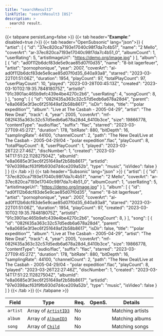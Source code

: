```yaml
---
title: "searchResult3"
linkTitle: "searchResult3 [OS]"
description: >
  search3 result.
---
```


{{< tabpane persistLang=false >}}
{{< tab header="**Example**:" disabled=true />}}
{{< tab header="OpenSubsonic" lang="json">}}
{
  "artist": [
    {
      "id": "37ec820ca7193e17040c98f7da7c4b51",
      "name": "2 Mello",
      "coverArt": "ar-37ec820ca7193e17040c98f7da7c4b51_0",
      "albumCount": 1,
      "userRating": 5,
      "artistImageUrl": "https://demo.org/image.jpg"
    }
  ],
  "album": [
    {
      "id": "ad0f112b6dcf83de5e9cae85d07f0d35",
      "name": "8-bit lagerfeuer",
      "artist": "pornophonique",
      "year": 2007,
      "coverArt": "al-ad0f112b6dcf83de5e9cae85d07f0d35_640a93a8",
      "starred": "2023-03-22T01:51:06Z",
      "duration": 1954,
      "playCount": 97,
      "totalPlayCount": 97,
      "userPlayCount": 10,
      "played": "2023-03-28T00:45:13Z",
      "created": "2023-03-10T02:19:35.784818075Z",
      "artistId": "91c3901ac465b9efc439e4be4270c2b6",
      "userRating": 4,
      "songCount": 8,
    }
  ],
  "song": [
    {
      "id": "082f435a363c32c57d5edb6a678a28d4",
      "parent": "e8a0685e3f3ec6f251649af2b58b8617",
      "isDir": false,
      "title": "\"polar expedition\"",
      "album": "Live at The Casbah - 2005-04-29",
      "artist": "The New Deal",
      "track": 4,
      "year": 2005,
      "coverArt": "mf-082f435a363c32c57d5edb6a678a28d4_6410b3ce",
      "size": 19866778,
      "contentType": "audio/flac",
      "suffix": "flac",
      "starred": "2023-03-27T09:45:27Z",
      "duration": 178,
      "bitRate": 880,
      "bitDepth": 16,
      "samplingRate": 44100,
      "channelCount": 2,
      "path": "The New Deal/Live at The Casbah - 2005-04-29/04 - \"polar expedition\".flac",
      "playCount": 8,
      "totalPlayCount": 8,
      "userPlayCount": 1,
      "played": "2023-03-26T22:27:46Z",
      "discNumber": 1,
      "created": "2023-03-14T17:51:22.112827504Z",
      "albumId": "e8a0685e3f3ec6f251649af2b58b8617",
      "artistId": "97e0398acf63f9fb930d7d4ce209a52b",
      "type": "music",
      "isVideo": false
    }
  ]
}
{{< /tab >}}
{{< tab header="Subsonic" lang="json" >}}
{
  "artist": [
    {
      "id": "37ec820ca7193e17040c98f7da7c4b51",
      "name": "2 Mello",
      "coverArt": "ar-37ec820ca7193e17040c98f7da7c4b51_0",
      "albumCount": 1,
      "userRating": 5,
      "artistImageUrl": "https://demo.org/image.jpg"
    }
  ],
  "album": [
    {
      "id": "ad0f112b6dcf83de5e9cae85d07f0d35",
      "name": "8-bit lagerfeuer",
      "artist": "pornophonique",
      "year": 2007,
      "coverArt": "al-ad0f112b6dcf83de5e9cae85d07f0d35_640a93a8",
      "starred": "2023-03-22T01:51:06Z",
      "duration": 1954,
      "playCount": 97,
      "created": "2023-03-10T02:19:35.784818075Z",
      "artistId": "91c3901ac465b9efc439e4be4270c2b6",
      "songCount": 8,
    }
  ],
  "song": [
    {
      "id": "082f435a363c32c57d5edb6a678a28d4",
      "parent": "e8a0685e3f3ec6f251649af2b58b8617",
      "isDir": false,
      "title": "\"polar expedition\"",
      "album": "Live at The Casbah - 2005-04-29",
      "artist": "The New Deal",
      "track": 4,
      "year": 2005,
      "coverArt": "mf-082f435a363c32c57d5edb6a678a28d4_6410b3ce",
      "size": 19866778,
      "contentType": "audio/flac",
      "suffix": "flac",
      "starred": "2023-03-27T09:45:27Z",
      "duration": 178,
      "bitRate": 880,
      "bitDepth": 16,
      "samplingRate": 44100,
      "channelCount": 2,
      "path": "The New Deal/Live at The Casbah - 2005-04-29/04 - \"polar expedition\".flac",
      "playCount": 8,
      "played": "2023-03-26T22:27:46Z",
      "discNumber": 1,
      "created": "2023-03-14T17:51:22.112827504Z",
      "albumId": "e8a0685e3f3ec6f251649af2b58b8617",
      "artistId": "97e0398acf63f9fb930d7d4ce209a52b",
      "type": "music",
      "isVideo": false
    }
  ]
}
{{< /tab >}}
{{< /tabpane >}}

| Field |  Type | Req. | OpenS. | Details |
| --- | --- | --- | --- | --- |
| `artist` | Array of [`ArtistID3`](../artistid3) | No |     | Matching artists |
| `album` | Array of [`AlbumID3`](../albumid3) | No |     |  Matching albums  |
| `song` | Array of [`Child`](../child) | No |     | Matching songs |
